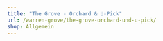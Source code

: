 ```yaml
---
title: "The Grove - Orchard & U-Pick"
url: /warren-grove/the-grove-orchard-und-u-pick/
shop: Allgemein
---
```

